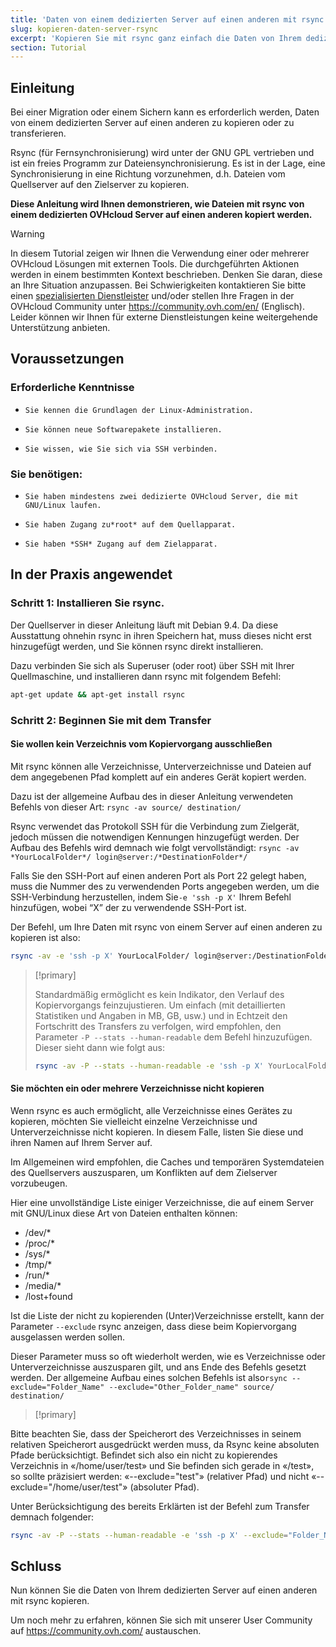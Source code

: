 ```yaml
---
title: 'Daten von einem dedizierten Server auf einen anderen mit rsync kopieren'
slug: kopieren-daten-server-rsync
excerpt: 'Kopieren Sie mit rsync ganz einfach die Daten von Ihrem dedizierten Server auf einen anderen'
section: Tutorial
---
```


## Einleitung

Bei einer Migration oder einem Sichern kann es erforderlich werden, Daten von einem dedizierten Server auf einen anderen zu kopieren oder zu transferieren. 

Rsync (für Fernsynchronisierung) wird unter der GNU GPL vertrieben und ist ein freies Programm zur Dateiensynchronisierung. Es ist in der Lage, eine Synchronisierung in eine Richtung vorzunehmen, d.h. Dateien vom Quellserver auf den Zielserver zu kopieren. 

**Diese Anleitung wird Ihnen demonstrieren, wie Dateien mit rsync von einem dedizierten OVHcloud Server auf einen anderen kopiert werden.**

> [!warning]
>
In diesem Tutorial zeigen wir Ihnen die Verwendung einer oder mehrerer OVHcloud Lösungen mit externen Tools. Die durchgeführten Aktionen werden in einem bestimmten Kontext beschrieben. Denken Sie daran, diese an Ihre Situation anzupassen. Bei Schwierigkeiten kontaktieren Sie bitte einen [spezialisierten Dienstleister](https://partner.ovhcloud.com/de/directory/) und/oder stellen Ihre Fragen in der OVHcloud Community unter <https://community.ovh.com/en/> (Englisch). Leider können wir Ihnen für externe Dienstleistungen keine weitergehende Unterstützung anbieten.
>

## Voraussetzungen


### Erforderliche Kenntnisse

*     Sie kennen die Grundlagen der Linux-Administration.
*     Sie können neue Softwarepakete installieren. 
*     Sie wissen, wie Sie sich via SSH verbinden.


### Sie benötigen:

*     Sie haben mindestens zwei dedizierte OVHcloud Server, die mit GNU/Linux laufen.
*     Sie haben Zugang zu*root* auf dem Quellapparat.
*     Sie haben *SSH* Zugang auf dem Zielapparat.

## In der Praxis angewendet


### Schritt 1: Installieren Sie rsync.

Der Quellserver in dieser Anleitung läuft mit Debian 9.4. Da diese Ausstattung ohnehin rsync in ihren Speichern hat, muss dieses nicht erst hinzugefügt werden, und Sie können rsync direkt installieren.

Dazu verbinden Sie sich als Superuser (oder root) über SSH mit Ihrer Quellmaschine, und installieren dann rsync mit folgendem Befehl:

```sh
apt-get update && apt-get install rsync
```

### Schritt 2: Beginnen Sie mit dem Transfer


#### Sie wollen kein Verzeichnis vom Kopiervorgang ausschließen

Mit rsync können alle Verzeichnisse, Unterverzeichnisse und Dateien auf dem angegebenen Pfad komplett auf ein anderes Gerät kopiert werden.

Dazu ist der allgemeine Aufbau des in dieser Anleitung verwendeten Befehls von dieser Art: `rsync -av source/ destination/`  

Rsync verwendet das Protokoll SSH für die Verbindung zum Zielgerät, jedoch müssen die notwendigen Kennungen hinzugefügt werden. Der Aufbau des Befehls wird demnach wie folgt vervollständigt: `rsync -av *YourLocalFolder*/ login@server:/*DestinationFolder*/`

Falls Sie den SSH-Port auf einen anderen Port als Port 22 gelegt haben, muss die Nummer des zu verwendenden Ports angegeben werden, um die SSH-Verbindung herzustellen, indem Sie` -e 'ssh -p X' ` Ihrem Befehl hinzufügen, wobei “X” der zu verwendende SSH-Port ist.

Der Befehl, um Ihre Daten mit rsync von einem Server auf einen anderen zu kopieren ist also:

```sh
rsync -av -e 'ssh -p X' YourLocalFolder/ login@server:/DestinationFolder/
```

> [!primary]
>
> Standardmäßig ermöglicht es kein Indikator, den Verlauf des Kopiervorgangs feinzujustieren.
> Um einfach (mit detaillierten Statistiken und Angaben in MB, GB, usw.)  und in Echtzeit den Fortschritt des Transfers zu verfolgen, wird empfohlen, den Parameter `-P --stats --human-readable` dem Befehl hinzuzufügen. Dieser sieht dann wie folgt aus:
>
> ```sh
> rsync -av -P --stats --human-readable -e 'ssh -p X' YourLocalFolder/ login@server:/DestinationFolder/
> ```


#### Sie möchten ein oder mehrere Verzeichnisse nicht kopieren

Wenn rsync es auch ermöglicht, alle Verzeichnisse eines Gerätes zu kopieren, möchten Sie vielleicht einzelne Verzeichnisse und Unterverzeichnisse nicht kopieren. In diesem Falle, listen Sie diese und ihren Namen auf Ihrem Server auf.

Im Allgemeinen wird empfohlen, die Caches und temporären Systemdateien des Quellservers auszusparen, um Konflikten auf dem Zielserver vorzubeugen. 

Hier eine unvollständige Liste einiger Verzeichnisse, die auf einem Server mit GNU/Linux diese Art von Dateien enthalten können: 

* /dev/*
* /proc/* 
* /sys/*
* /tmp/*
* /run/*
* /media/*
* /lost+found
 
Ist die Liste der nicht zu kopierenden (Unter)Verzeichnisse erstellt, kann der Parameter `--exclude` rsync anzeigen, dass diese beim Kopiervorgang ausgelassen werden sollen. 
 
Dieser Parameter muss so oft wiederholt werden, wie es Verzeichnisse oder Unterverzeichnisse auszusparen gilt, und ans Ende des Befehls gesetzt werden. Der allgemeine Aufbau eines solchen Befehls ist also`rsync --exclude="Folder_Name" --exclude="Other_Folder_name" source/ destination/`

> [!primary]
>
Bitte beachten Sie, dass der Speicherort des Verzeichnisses in seinem relativen Speicherort ausgedrückt werden muss, da Rsync keine absoluten Pfade berücksichtigt. Befindet sich also ein nicht zu kopierendes Verzeichnis in «/home/user/test» und Sie befinden sich gerade in «/test», so sollte präzisiert werden: «--exclude="test"» (relativer Pfad) und nicht «--exclude="/home/user/test"» (absoluter Pfad). 
>


Unter Berücksichtigung des bereits Erklärten ist der Befehl zum Transfer demnach folgender:
 	
```sh
rsync -av -P --stats --human-readable -e 'ssh -p X' --exclude="Folder_Name" --exclude="Other_Folder_name" YourLocalFolder/ login@server:/DestinationFolder/
```

## Schluss

Nun können Sie die Daten von Ihrem dedizierten Server auf einen anderen mit rsync kopieren.

Um noch mehr zu erfahren, können Sie sich mit unserer User Community auf <https://community.ovh.com/> austauschen.
